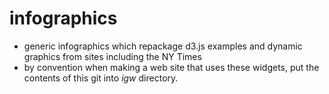 # infographics

 * generic infographics which repackage d3.js examples and dynamic graphics from sites including the NY Times
 * by convention when making a web site that uses these widgets, put the contents of this git into _igw_ directory.



